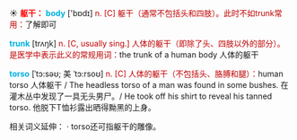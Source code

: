 ☀ <font color="red">**躯干：**</font>
<font color="sky blue">**body**</font> ['bɒdɪ] 
<font color="#c00000">n. [C] 躯干（通常不包括头和四肢）。此时不如trunk常用：</font>了解即可

<font color="sky blue">**trunk**</font> [trʌŋk] 
<font color="#c00000">n. [C, usually sing.] 人体的躯干（即除了头、四肢以外的部分）。是医学中表示此义的常规用词：</font>the trunk of a human body 人体的躯干
           
<font color="sky blue">**torso**</font> [ˈtɔ:səʊ; 美 ˈtɔ:rsoʊ]
<font color="#c00000">n. [C] 人体的躯干（不包括头、胳膊和腿）：</font>human torso 人体躯干 / The headless torso of a man was found in some bushes. 在灌木丛中发现了一具无头男尸。/ He took off his shirt to reveal his tanned torso. 他脱下T恤衫露出晒得黝黑的上身。

相关词义延伸：
· torso还可指躯干的雕像。



